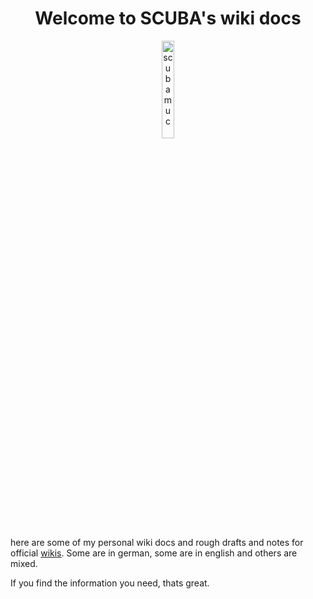 <h1 align="center">Welcome to SCUBA's wiki docs</h1>

<p align="center" width="100%">
    <img width="20%" src="https://avatars.githubusercontent.com/u/54933878?s=400&u=31132eb8a567528f005143a0d339174848a06df8&v=4" alt="scubamuc">
</p>

here are some of my personal wiki docs and rough drafts and notes for official [wikis](https://github.com/nextcloud-snap/nextcloud-snap/wiki). Some are in german, some are in english and others are mixed.

If you find the information you need, thats great.

